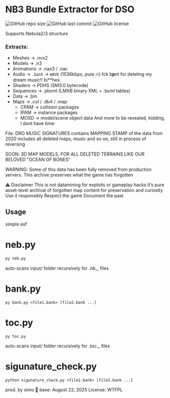# NB3 Bundle Extractor for DSO

![GitHub repo size](https://img.shields.io/github/repo-size/simo8902/drakensang-nb3-bundle-extractor)
![GitHub last commit](https://img.shields.io/github/last-commit/simo8902/drakensang-nb3-bundle-extractor)
![GitHub license](https://img.shields.io/github/license/simo8902/drakensang-nb3-bundle-extractor)

Supports Nebula2/3 structure

### Extracts:

- Meshes -> .nvx2
- Models -> .n3
- Animations -> .nax3 / .nac
- Audio -> `.bank` → `WAVE` (1536kbps, pure 🔥)
fck b**p**nt for deleting my dream music!! bi**hes
- Shaders -> PDHS (SM3.0 bytecode)
- Sequences -> .pbxml (LMXB binary XML + .bxml tables)
- Data -> .bin
- Maps -> .col / .db4 / .map 
    - CPAM -> collision packages
    - IPAM -> instance packages
    - MOSD -> model/scene object data
And more to be revealed, kidding, I dont have time:

File: DRO MUSIC SIGNATURES 
contains MAPPING STAMP of the data from 2020
includes all deleted maps, music and so on, still in process of reversing

SOON: 3D MAP MODELS, FOR ALL DELETED TERRAINS LIKE OUR BELOVED "OCEAN OF BONES"

WARNING: 
Some of this data has been fully removed from production servers.
This archive preserves what the game has forgotten

⚠️ Disclaimer
This is not datamining for exploits or gameplay hacks
It’s pure asset-level archival of forgotten map content for preservation and curiosity
Use it responsibly
Respect the game
Document the past

## Usage  
simple asf

# neb.py
```bash
py neb.py
```
auto-scans input/ folder recursively for *.nb._* files

# bank.py
```
py bank.py <file1.bank> [file2.bank ...]
```

# toc.py
```
py toc.py
```
auto-scans input/ folder recursively for *.toc._* files

# sigunature_check.py
```
python sigunature_check.py <file1.bank> [file2.bank ...]
```

prod. by simo 🖤
base: August 22, 2025
License: WTFPL